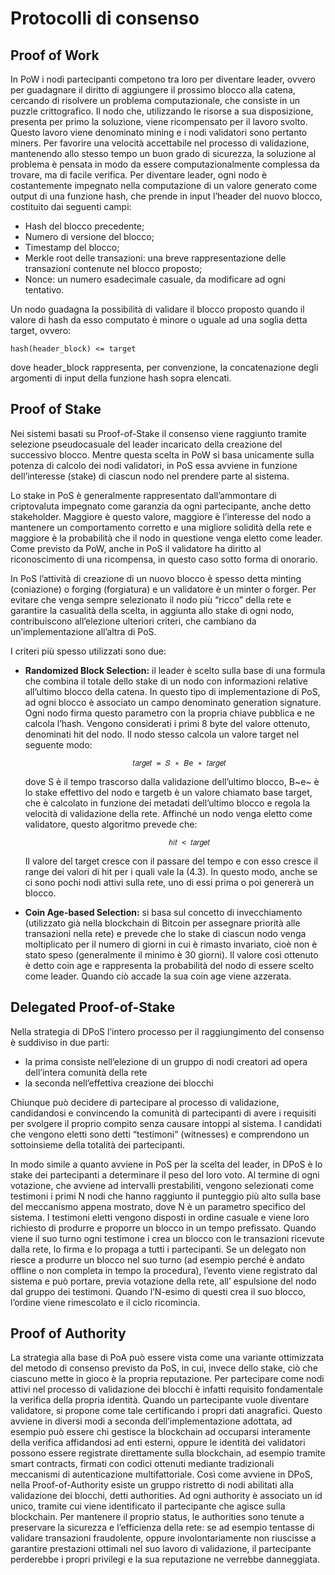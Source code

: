 # Protocolli di consenso

## Proof of Work

In PoW i nodi partecipanti competono tra loro per diventare leader, ovvero per guadagnare il diritto di aggiungere il prossimo blocco alla catena, cercando di risolvere un problema computazionale, che consiste in un puzzle crittografico.
Il nodo che, utilizzando le risorse a sua disposizione, presenta per primo la soluzione, viene ricompensato per il lavoro svolto. Questo lavoro viene denominato mining e i nodi validatori sono pertanto miners. Per favorire una velocità accettabile nel processo di validazione, mantenendo allo stesso tempo un buon grado di sicurezza, la soluzione al problema è pensata in modo da essere computazionalmente complessa da trovare, ma di facile verifica.
Per diventare leader, ogni nodo è costantemente impegnato nella computazione di un valore generato come output di una funzione hash, che prende in input l’header del nuovo blocco, costituito dai seguenti campi:

* Hash del blocco precedente;
* Numero di versione del blocco;
* Timestamp del blocco;
* Merkle root delle transazioni: una breve rappresentazione delle transazioni contenute nel blocco proposto;
* Nonce: un numero esadecimale casuale, da modificare ad ogni tentativo.

Un nodo guadagna la possibilità di validare il blocco proposto quando il valore di hash da esso computato è minore o uguale ad una soglia detta target, ovvero:

```
hash(header_block) <= target
```

dove header_block rappresenta, per convenzione, la concatenazione degli argomenti di input della funzione hash sopra elencati.

## Proof of Stake

Nei sistemi basati su Proof-of-Stake il consenso viene raggiunto tramite selezione pseudocasuale del leader incaricato della creazione del successivo blocco. Mentre questa scelta in PoW si basa unicamente sulla potenza di calcolo dei nodi validatori, in PoS essa avviene in funzione dell’interesse (stake) di ciascun nodo nel prendere parte al sistema. 

Lo stake in PoS è generalmente rappresentato dall’ammontare di criptovaluta impegnato come garanzia da ogni partecipante, anche detto stakeholder. Maggiore è questo valore, maggiore è l’interesse del nodo a mantenere un comportamento corretto e una migliore solidità della rete e maggiore è la probabilità che il nodo in questione venga eletto come leader. Come previsto da PoW, anche in PoS il validatore ha diritto al riconoscimento di una ricompensa, in questo caso sotto forma di onorario. 

In PoS l’attività di creazione di un nuovo blocco è spesso detta minting (coniazione) o forging (forgiatura) e un validatore è un minter o forger. Per evitare che venga sempre selezionato il nodo più “ricco” della rete e garantire la casualità della scelta, in aggiunta allo stake di ogni nodo, contribuiscono all’elezione ulteriori criteri, che cambiano da un’implementazione all’altra di PoS.

I criteri più spesso utilizzati sono due:

* **Randomized Block Selection:** il leader è scelto sulla base di una formula che combina il totale dello stake di un nodo con informazioni relative all’ultimo blocco della catena. In questo tipo di implementazione di PoS, ad ogni blocco è associato un campo denominato generation signature.
  Ogni nodo firma questo parametro con la propria chiave pubblica e ne calcola l’hash. Vengono considerati i primi 8 byte del valore ottenuto, denominati hit del nodo. Il nodo stesso calcola un valore target nel seguente modo: 

  ```
                          𝑡𝑎𝑟𝑔𝑒𝑡 = 𝑆 ∗ 𝐵e ∗ 𝑡𝑎𝑟𝑔𝑒𝑡
  ```

  dove S è il tempo trascorso dalla validazione dell’ultimo blocco, B~e~ è lo stake effettivo del nodo e targetb è un valore chiamato base target, che è calcolato in funzione dei metadati dell’ultimo blocco e regola la velocità di validazione della rete. Affinché un nodo venga eletto come validatore, questo algoritmo prevede che:
  
  ```
                                  ℎ𝑖𝑡 < 𝑡𝑎𝑟𝑔𝑒𝑡 
  ```
  
  
  
  Il valore del target cresce con il passare del tempo e con esso cresce il range dei valori di hit per i quali vale la (4.3). In questo modo, anche se ci sono pochi nodi attivi sulla rete, uno di essi prima o poi genererà un blocco.
  
* **Coin Age-based Selection:** si basa sul concetto di invecchiamento (utilizzato già nella blockchain di Bitcoin per assegnare priorità alle transazioni nella rete) e prevede che lo stake di ciascun nodo venga moltiplicato per il numero di giorni in cui è rimasto invariato, cioè non è stato speso (generalmente il minimo è 30 giorni). Il valore così ottenuto è detto coin age e rappresenta la probabilità del nodo di essere scelto come leader. Quando ciò accade la sua coin age viene azzerata.

## Delegated Proof-of-Stake

Nella strategia di DPoS l’intero processo per il raggiungimento del consenso è suddiviso in due parti: 

* la prima consiste nell’elezione di un gruppo di nodi creatori ad opera dell’intera comunità della rete
* la seconda nell’effettiva creazione dei blocchi

Chiunque può decidere di partecipare al processo di validazione, candidandosi e convincendo la comunità di partecipanti di avere i requisiti per svolgere il proprio compito senza causare intoppi al sistema. I candidati che vengono eletti sono detti “testimoni” (witnesses) e comprendono un sottoinsieme della totalità dei partecipanti. 

In modo simile a quanto avviene in PoS per la scelta del leader, in DPoS è lo stake dei partecipanti a determinare il peso del loro voto. Al termine di ogni votazione, che avviene ad intervalli prestabiliti, vengono selezionati come testimoni i primi N nodi che hanno raggiunto il punteggio più alto sulla base del meccanismo appena mostrato, dove N è un parametro specifico del sistema. I testimoni eletti vengono disposti in ordine casuale e viene loro richiesto di produrre e proporre un blocco in un tempo prefissato. Quando viene il suo turno ogni testimone i crea un blocco con le transazioni ricevute dalla rete, lo firma e lo propaga a tutti i partecipanti. Se un delegato non riesce a produrre un blocco nel suo turno (ad esempio perché è andato offline o non completa in tempo la procedura), l’evento viene registrato dal sistema e può portare, previa votazione della rete, all’ espulsione del nodo dal gruppo dei testimoni. Quando l’N-esimo di questi crea il suo blocco, l’ordine viene rimescolato e il ciclo ricomincia.

## Proof of Authority

La strategia alla base di PoA può essere vista come una variante ottimizzata del metodo di consenso previsto da PoS, in cui, invece dello stake, ciò che ciascuno mette in gioco è la propria reputazione. Per partecipare come nodi attivi nel processo di validazione dei blocchi è infatti requisito fondamentale la verifica della propria identità. Quando un partecipante vuole diventare validatore, si propone come tale certificando i propri dati anagrafici. Questo avviene in diversi modi a seconda dell’implementazione adottata, ad esempio può essere chi gestisce la blockchain ad occuparsi interamente della verifica affidandosi ad enti esterni, oppure le identità dei validatori possono essere registrate direttamente sulla blockchain, ad esempio tramite smart contracts, firmati con codici ottenuti mediante tradizionali meccanismi di autenticazione multifattoriale. Così come avviene in DPoS, nella Proof-of-Authority esiste un gruppo ristretto di nodi abilitati alla validazione dei blocchi, detti authorities. Ad ogni authority è associato un id unico, tramite cui viene identificato il partecipante che agisce sulla blockchain. Per mantenere il proprio status, le authorities sono tenute a preservare la sicurezza e l’efficienza della rete: se ad esempio tentasse di validare transazioni fraudolente, oppure involontariamente non riuscisse a garantire prestazioni ottimali nel suo lavoro di validazione, il partecipante perderebbe i propri privilegi e la sua reputazione ne verrebbe danneggiata.